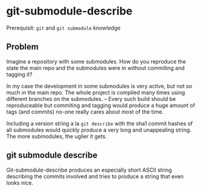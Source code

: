 git-submodule-describe
======================

Prerequisit: `git` and `git submodule` knowledge

Problem
-------

Imagine a repository with some submodules. How do you reproduce the
state the main repo and the submodules were in without
commiting and tagging it?

In my case the development in some submodules is very active, but not
so much in the main repo. The whole project is compiled many times using
different branches on the submodules. – Every such build should be
reproduceable but commiting and tagging would produce a huge amount
of tags (and commits) no-one really cares about most of the time.

Including a version string a la `git describe` with the sha1 commit
hashes of all submodules would quickly produce a very long and
unappealing string. The more submodules, the uglier it gets.

git submodule describe
----------------------

Git-submodule-describe produces an especially short ASCII string
describing the commits involved and tries to produce a string that even
looks nice.
